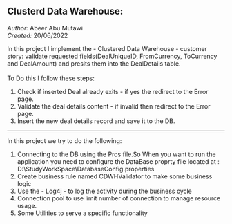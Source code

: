 ## Clusterd Data Warehouse:
*Author:* Abeer Abu Mutawi <br>
*Created:* 20/06/2022

In this project I implement the - Clustered Data Warehouse - customer story: validate requested 
fields(DealUniqueID, FromCurrency, ToCurrency and DealAmount) and 
presits them into the DealDetails table. <br> <br>
To Do this I follow these steps:
1. Check if inserted Deal already exits - if yes the redirect to the Error page. <br>
2. Validate the deal details content - if invalid then redirect to the Error page.<br>
3. Insert the new deal details record and save it to the DB.
---
In this project we try to do the following:
1. Connecting to the DB using the Pros file.So When you want to run the application you need to 
configure the DataBase proprty file located at : D:\\StudyWorkSpace\\DatabaseConfig.properties 
2. Create business rule named CDWHValidator to make some business logic
3. Use the - Log4j - to log the activity during the business cycle
4. Connection pool to use limit number of connection to manage resource usage.
5. Some Utilities to serve a specific functionality

